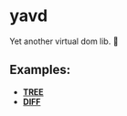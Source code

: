 yavd
============

Yet another virtual dom lib. 🌊

## Examples:

* **[TREE](http://lab.collipa.com/yavd/example/tree)**
* **[DIFF](http://lab.collipa.com/yavd/example/diff)**
